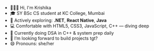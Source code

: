 - 🙋🏻‍♀️ Hi, I'm Krishika
- 🎓 SY BSc CS student at KC College, Mumbai
- 👀 Actively exploring: **.NET**, **React Native**, **Java**
- 💻 Comfortable with HTML5, CSS3, JavaScript, C++ — diving deep
- 🧠 Currently doing DSA in C++ & system prep daily
- 💞️ I’m looking forward to build projects tgt?
- 😄 Pronouns: she/her



<!---
krishikajain28/krishikajain28 is a ✨ special ✨ repository because its `README.md` (this file) appears on your GitHub profile.
You can click the Preview link to take a look at your changes.
--->
